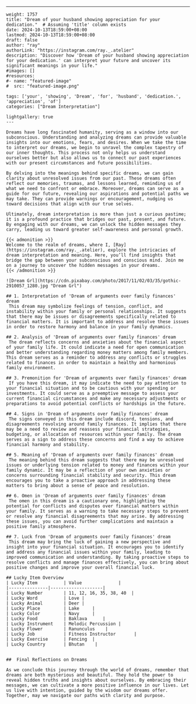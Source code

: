 ---
    weight: 1757
    title: "Dream of your husband showing appreciation for your dedication."  # Assuming 'title' column exists
    date: 2024-10-13T18:59:00+08:00
    lastmod: 2024-10-13T18:59:00+08:00
    draft: false
    author: "ray"
    authorLink: "https://instagram.com/ray._.atelier"
    description: "Discover how 'Dream of your husband showing appreciation for your dedication.' can interpret your future and uncover its significant meanings in your life."
    #images: []
    #resources:
    #- name: "featured-image"
    #  src: "featured-image.png"
    
    tags: ['your', 'showing', 'Dream', 'for', 'husband', 'dedication.', 'appreciation', 'of']
    categories: ["Dream Interpretation"]
    
    lightgallery: true
    ---
    
    Dreams have long fascinated humanity, serving as a window into our subconscious. Understanding and analyzing dreams can provide valuable insights into our emotions, fears, and desires. When we take the time to interpret our dreams, we begin to unravel the complex tapestry of our inner thoughts. This process not only helps us understand ourselves better but also allows us to connect our past experiences with our present circumstances and future possibilities.
    
    By delving into the meanings behind specific dreams, we can gain clarity about unresolved issues from our past. These dreams often reflect our memories, traumas, and lessons learned, reminding us of what we need to confront or embrace. Moreover, dreams can serve as a guide for our future, revealing our aspirations and potential paths we may take. They can provide warnings or encouragement, nudging us toward decisions that align with our true selves.
    
    Ultimately, dream interpretation is more than just a curious pastime; it is a profound practice that bridges our past, present, and future. By engaging with our dreams, we can unlock the hidden messages they carry, leading us toward greater self-awareness and personal growth.
    
    {{< admonition >}}
    Welcome to the realm of dreams, where I, [Ray](https://instagram.com/ray._.atelier), explore the intricacies of dream interpretation and meaning. Here, you’ll find insights that bridge the gap between your subconscious and conscious mind. Join me on a journey to uncover the hidden messages in your dreams.
    {{< /admonition >}}
    
    ![Dream Grl](https://cdn.pixabay.com/photo/2017/11/02/03/35/gothic-2910057_1280.jpg "Dream Grl")
    
    ## 1. Interpretation of 'Dream of arguments over family finances' dream
     This dream may symbolize feelings of tension, conflict, and instability within your family or personal relationships. It suggests that there may be issues or disagreements specifically related to financial matters. It is important to address and resolve these issues in order to restore harmony and balance in your family dynamics.
    
    ## 2. Analysis of 'Dream of arguments over family finances' dream
     The dream reflects concerns and anxieties about the financial aspect of your family life. It could indicate a need for open communication and better understanding regarding money matters among family members. This dream serves as a reminder to address any conflicts or struggles related to finances in order to maintain a healthy and harmonious family environment.
    
    ## 3. Premonition for 'Dream of arguments over family finances' dream
     If you have this dream, it may indicate the need to pay attention to your financial situation and to be cautious with your spending or investments. It could serve as a preemptive message to assess your current financial circumstances and make any necessary adjustments or preparations to avoid potential conflicts or hardships in the future.
    
    ## 4. Signs in 'Dream of arguments over family finances' dream
     The signs conveyed in this dream include discord, tensions, and disagreements revolving around family finances. It implies that there may be a need to review and reassess your financial strategies, budgeting, or allocation of resources within your family. The dream serves as a sign to address these concerns and find a way to achieve financial harmony and stability.
    
    ## 5. Meaning of 'Dream of arguments over family finances' dream
     The meaning behind this dream suggests that there may be unresolved issues or underlying tension related to money and finances within your family dynamic. It may be a reflection of your own anxieties or concerns surrounding financial stability and security. This dream encourages you to take a proactive approach in addressing these matters to bring about a sense of peace and resolution.
    
    ## 6. Omen in 'Dream of arguments over family finances' dream
     The omen in this dream is a cautionary one, highlighting the potential for conflicts and disputes over financial matters within your family. It serves as a warning to take necessary steps to prevent or resolve any financial disagreements that may arise. By addressing these issues, you can avoid further complications and maintain a positive family atmosphere.
    
    ## 7. Luck from 'Dream of arguments over family finances' dream
     This dream may bring the luck of gaining a new perspective and insight into your financial situation. It encourages you to identify and address any financial issues within your family, leading to improved communication and understanding. By taking proactive steps to resolve conflicts and manage finances effectively, you can bring about positive changes and improve your overall financial luck.
    
    ## Lucky Item Overview
    | Lucky Item          | Value              |
    |---------------|--------------------|
    | Lucky Number        | 11, 12, 16, 35, 38, 40  |
    | Lucky Word          | Love |
    | Lucky Animal        | Deer |
    | Lucky Place         | Lake     |
    | Lucky Color         | Navy     |
    | Lucky Food          | Baklava      |
    | Lucky Instrument    | Melodic Percussion |
    | Lucky Flower        | Ranunculus    |
    | Lucky Job           | Fitness Instructor       |
    | Lucky Exercise      | Fencing  |
    | Lucky Country       | Bhutan    |
    
    
    ##  Final Reflections on Dreams
    
    As we conclude this journey through the world of dreams, remember that dreams are both mysterious and beautiful. They hold the power to reveal hidden truths and insights about ourselves. By embracing their messages, we can cultivate a more positive influence in our lives. Let us live with intention, guided by the wisdom our dreams offer. Together, may we navigate our paths with clarity and purpose.
    
